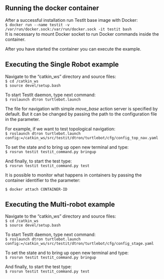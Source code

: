 Running the docker container
-----------
After a successful installation run TestIt base image with Docker:<br/>
`$ docker run --name testit -v /var/run/docker.sock:/var/run/docker.sock -it testit bash`<br/>
It is necessary to mount Docker socket to run Docker commands inside the container.

After you have started the container you can execute the example.

Executing the Single Robot example
-----------
Navigate to the “catkin_ws” directory and source files:<br/>
`$ cd /catkin_ws`<br/>
`$ source devel/setup.bash`

To start TestIt daemon, type next command:<br/>
`$ roslaunch dtron turtlebot.launch`

The file for navigation with simple *move_base* action server is specified by default. But it can be changed by passing the path to the configuration file in the parameter.

For example, if we want to test topological navigation:<br/>
`$ roslaunch dtron turtlebot.launch config:=/catkin_ws/src/testit/dtron/turtlebot/cfg/config_top_nav.yaml`

To set the state and to bring up open new terminal and type:<br/>
`$ rosrun testit testit_command.py bringup`

And finally, to start the test type:<br/>
`$ rosrun testit testit_command.py test`

It is possible to monitor what happens in containers by passing the container identifier to the parameter:

`$ docker attach CONTAINER-ID`

Executing the Multi-robot example
-----------
Navigate to the “catkin_ws” directory and source files:<br/>
`$ cd /catkin_ws`<br/>
`$ source devel/setup.bash`

To start TestIt daemon, type next command:<br/>
`$ roslaunch dtron turtlebot.launch config:=/catkin_ws/src/testit/dtron/turtlebot/cfg/config_stage.yaml`<br/>

To set the state and to bring up open new terminal and type:<br/>
`$ rosrun testit testit_command.py bringup`

And finally, to start the test type:<br/>
`$ rosrun testit testit_command.py test`
